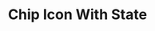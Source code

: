 ---
title: Chip Icon With State
name: chip_icon_state
category: chip
explanation: "This `chip` displays an icon and a label, where the label can be any state of a sensor you configure."
image_path: "https://via.placeholder.com/426x96/efefef/999999?text=Sorry,+no+image+yet"
internal: false
generator_install: true
generator_example: true
generator_button: true
variables:
  - name: ulm_chip_icon_state_icon
    type: variable
    example: '🛏️'
    required: true 
    explanation: |-
      This is the icon to show. See <a href="#icons">icons</a> at the end of this page to read more about the used unicode `emojis`.
  - name: ulm_chip_icon_state_entity
    type: variable
    example: 'sensor.bed_occupancy'
    required: true 
    explanation: ""
yaml: |-
  - type: 'custom:button-card'
    template: chip_icon_state
    variables:
      ulm_chip_icon_state_icon: '🛏️'
      ulm_chip_icon_state_entity: sensor.bed_occupancy
ui: |-
  type: 'custom:button-card'
  template: chip_icon_state
  variables:
    ulm_chip_icon_state_icon: '🛏️'
    ulm_chip_icon_state_entity: sensor.bed_occupancy
code: |-
  chip_icon_state:
    template: chips
    variables:
      icon: "❔"
    triggers_update:
      - "[[[ variables.ulm_chip_icon_state_entity ]]]"
    show_icon: true
    show_label: true
    icon: "[[[ return variables.ulm_chip_icon_state_icon ? variables.ulm_chip_icon_state_icon : variables.icon ]]]"
    label: "[[[ return variables.ulm_chip_icon_state_entity ? states[variables.ulm_chip_icon_state_entity].state : '' ]]]"
    styles:
      label:
        - justify-self: center
        - padding: 0px 6px
        - font-weight: bold
        - font-size: 14px
      grid:
        - grid-template-areas: '"i l"'
---